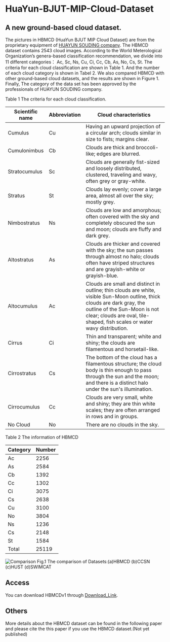 # HuaYun-BJUT-MIP-Cloud-Dataset
## A new ground-based cloud dataset.

The pictures in HBMCD (HuaYun BJUT MIP Cloud Dataset) are from the proprietary equipment of [HUAYUN SOUDING company](http://www.hysdqx.com/). The HBMCD dataset contains 2543 cloud images. According to the World Meterological Organization’s genera-based classification recommendation, we divide into 11 different categories： Ac, Sc, Ns, Cu, Ci, Cc, Cb, As, No, Cs, St. The criteria for each cloud classification are shown in Table 1. And the number of each cloud category is shown in Tabel 2. We also compared HBMCD with other ground-based cloud datasets, and the results are shown in Figure 1.
Finally, The category of the data set has been approved by the professionals of HUAYUN SOUDING company.



Table 1 The criteria for each cloud classification.

Scientific name  | Abbreviation  | Cloud characteristics
 ---- | ----- | ------  
 Cumulus  | Cu | Having an upward projection of a circular arch; clouds similar in size to fists; margins clear.  
 Cumulonimbus  | Cb | Clouds are thick and broccoli-like; edges are blurred.
 Stratocumulus  | Sc | Clouds are generally fist-sized and loosely distributed, clustered, traveling and wavy, often grey or gray-white.  
 Stratus  | St | Clouds lay evenly; cover a large area, almost all over the sky; mostly grey.  
 Nimbostratus  | Ns | Clouds are low and amorphous; often covered with the sky and completely obscured the sun and moon; clouds are fluffy and dark grey. 
 Altostratus  | As| Clouds are thicker and covered with the sky; the sun passes through almost no halo; clouds often have striped structures and are grayish-white or grayish-blue.
 Altocumulus  | Ac | Clouds are small and distinct in outline; thin clouds are white, visible Sun-Moon outline, thick clouds are dark gray, the outline of the Sun-Moon is not clear; clouds are oval, tile-shaped, fish scales or water wavy distribution. 
 Cirrus  | Ci | Thin and transparent; white and shiny; the clouds are filamentous and horsetail-like.  
 Cirrostratus  | Cs | The bottom of the cloud has a filamentous structure; the cloud body is thin enough to pass through the sun and the moon; and there is a distinct halo under the sun's illumination. 
 Cirrocumulus  | Cc | Clouds are very small, white and shiny; they are thin white scales; they are often arranged in rows and in groups. 
 No Cloud  | No | There are no clouds in the sky.





Table 2 The information of HBMCD

Category  | Number  | 
 ---- | ----- |
 Ac  | 2256 | 
 As  | 2584 | 
 Cb  | 1392 | 
 Cc  | 1302 | 
 Ci  | 3075 | 
 Cs  | 2638 | 
 Cu  | 3100 | 
 No  | 3804 | 
 Ns  | 1236 | 
 Cs  | 2148 | 
 St  | 1584 | 
 Total  | 25119 | 

![Comparison](https://github.com/SadaharuZL/HuaYun-BJUT-MIP-Cloud-Dataset/blob/master/HBMCD/1.png)
Fig.1 The comparison of Datasets:(a)HBMCD (b)CCSN (c)HUST (d)SWIMCAT


## Access
You can download HBMCDv1 through [Download_Link](https://github.com/SadaharuZL/HuaYun-BJUT-MIP-Cloud-Dataset/blob/master/Download_Link).

## Others
More details about the HBMCD dataset can be found in the following paper and please cite the this paper if you use the HBMCD dataset.(Not yet published)


